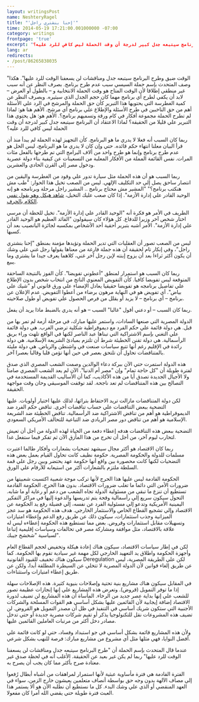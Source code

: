 ```yaml
---
layout: writingsPost
name: NeshteryRagel
title: "'إحنا بنشتري راجل'"
time: 2014-05-19 17:21:00.001000000 -07:00
category: writings
frontpage: 'true'
excerpt: "الوقت ضيق وطرح البرنامج سيتبعه جدل ومناقشات لن يسعفنا الوقت للرد عليها". هكذا وصف المتحدث بإسم حملة السيسي سبب عدم طرح برنامج. بصرف النظر عن أنه سبب غير منطقي إطلاقا لأن الوقت المتاح هو وقت الحملة الانتخابية و – بالطول أو العرض – لابد أن يكفي لطرح أي برنامج مهما كان حجم الجدل الذي سيثيره. وبصرف النظر عن كمية الغطرسة التي يحتويها هذا التبرير كأن حق الحملة والمرشح في الرد علي الأسئلة أهم من حق الناخبين في طرح الأسئلة والإطلاع علي برنامج أي مرشح. الأهم هنا هو: لماذا لم تطرح الحملة مجموعة أفكار في كام ورقة وتسميهم برنامج؟. الأهم هو: هل يحتوي هذا التبرير علي قليلا من الحقيقة؟ لماذا الاعتقاد أن البرنامج سيتبعه جدل كبير لدرجة أن وقت الحملة ليس كافي للرد عليه؟
lang: ar
redirects:
- /post/86265838035
--- 
```


"الوقت ضيق وطرح البرنامج سيتبعه جدل ومناقشات لن يسعفنا الوقت للرد عليها". هكذا وصف المتحدث بإسم حملة السيسي سبب عدم طرح برنامج. بصرف النظر عن أنه سبب غير منطقي إطلاقا لأن الوقت المتاح هو وقت الحملة الانتخابية و – بالطول أو العرض – لابد أن يكفي لطرح أي برنامج مهما كان حجم الجدل الذي سيثيره. وبصرف النظر عن كمية الغطرسة التي يحتويها هذا التبرير كأن حق الحملة والمرشح في الرد علي الأسئلة أهم من حق الناخبين في طرح الأسئلة والإطلاع علي برنامج أي مرشح. الأهم هنا هو: لماذا لم تطرح الحملة مجموعة أفكار في كام ورقة وتسميهم برنامج؟. الأهم هو: هل يحتوي هذا التبرير علي قليلا من الحقيقة؟ لماذا الاعتقاد أن البرنامج سيتبعه جدل كبير لدرجة أن وقت الحملة ليس كافي للرد عليه؟  

ربما كان السبب أنه فعلا لا يدري ما هو البرنامج. كأن التجهيز لهذه الحملة لم يبدأ منذ أن قرأ البيان معلنا انتهاء حكم قائده. حتي وإن كان لا يدري ما هو البرنامج، ليس الحل هو عدم طرح برنامج وإنما هو طرح واحد من ألاف البرامج التي تم طرحها بالفعل مئات المرات. نفس القائمة المملة من الأفكار المعلبة من التسعينات عن كيفية بناء دولة عصرية ودخول مصر إلي القرن الحادي والعشرين.  

ربما السبب هو أن هذه الحملة مثل سيارة تدور علي وقود من الغطرسة واليقين من انتصار ساحق يصل إلي حد التكليف الإلهي. ليس من الصعب تخيل هذا الحوار: "طب مش هنكتب برنامج؟" "المشير مش محتاج برنامج .. المشير راجل مرحلة وبرنامجه هو إنه الوحيد القادر علي إدارة الأزمة". إذا كان صعب عليك التخيل، [شاهد هيكل وهو يقول نفس الكلام بالحرف](https://www.youtube.com/watch?v=93xpJFy4j08).  

الطريف في الأمر هو فكرة أنه "الوحيد القادر علي إدارة الأزمة". تخيل للحظة أن مرسي اختار شخص آخر وزيرا للدفاع. كل هؤلاء كان سيقولون "القائد العظيم هو الوحيد القادر علي إدارة الأزمة". الأمر أشبه بتبرير أحقية أحد الأشخاص بمكسبه لجائزة اليانصيب بعد أن كسبها.  

ليس من الصعب تصور أن العقليات التي تدير الحملة وتؤيدها مؤمنة بمنطق "إحنا بنشتري راجل"، وفي إنكار تام لحقيقة أن هذه جملة فارغة من معناها يقولها رجل غني علي وشك أن يكون أكثر ثراءا بعد أن يزوج إبنته لإبن رجل آخر غني، كلاهما يعرف جيدا ما يشتري وما يبيع.  

ربما كان السبب هو استمرار لمنطق "أعطوني تفويضا". كأن الفوز بالنتيجة الساحقة المتوقعة ليس تفويضا كافيا. كأن التفويض المعنوي الناتج من انتخاب شخص بدون الإطلاع علي تفاصيل برنامجه هو تفويضا حقيقيا يعادل الإمضاء علي ورق قانوني أو "شيك علي بياض". أي تفويض هو في النهاية مرهون برضاء من أعطوا التفويض. عدم الإعلان عن برنامج – أي برنامج – لا يزيد أو يقلل من فرص الحصول علي تفويض أو طول صلاحيته. 

ربما كان السبب – أو دعني أقول "غالبا" السبب – هو أنه يدري بالضبط ماذا يريد أن يفعل.  

الدولة المصرية التي صنعها السادات، واستمر عليها مبارك، في مرحلة أزمة لم تمر بها من قبل. هي دولة قائمة علي حكم الفرد مع ديموقراطية شكلية ترضي الغرب. هي دولة قائمة علي التغني بإسم الاشتراكية التي تبناها عبد الناصر لكنها في الواقع تلهث وراء بريق الرأسمالية. هي دولة تقنن الخطيئة شرط أن تلتزم بمبادئ الشريعة الإسلامية. هي دولة رائدة في الإقليم رغم أنها تتبع سياسات صنعت في واشنطن والرياض. هي دولة مليئة بالمتناقضات تحاول أن تلتحق بعصر في حين أنها تؤمن قلبا وقالبا بعصرا آخر.  

هذه الدولة استمرت حتي الآن ببركة دعاء الوالدين وصمت الشعب المصري الذي صدق لفترة طويلة أن "كل حاجة تمام" وإن "مصر أم الدنيا". الآن لم يعد الشعب المصري صامتا ولا الأجيال الجديدة تصدق أيا من هذه الأكاذيب، كما أن الأساليب القديمة المستخدمة في التصالح بين هذه المتناقضات لم تعد ناجحة. لقد توقفت الموسيقي وحان وقت مواجهة الحقيقة.  

لكن دولة المتناقضات مازالت تريد الاحتفاظ بتراثها، لذلك عليها اختيار أولويات. عليها التضحية ببعض التناقضات علي حساب تناقضات أخري. تناقض حكم الفرد ضد الديموقراطية هو أهم من تناقض الاشتراكية ضد الرأسمالية. تناقض الخطيئة ضد الشريعة الإسلامية هو أهم من تناقض دور مصر الريادي ضد التباعية للتحالف الأمريكي السعودي.

التضحية ببعض هذه التناقضات هدفه إعطاء دفعة من الحياة لهذه الدولة من أجل أن تعيش لتحارب ليوم آخر، من أجل أن تخرج من هذا المأزق الآن ثم تفكر فيما ستفعل غدا. 

ربما كان الاقتصاد هو أكثر مجال سيشهد تضحيات بشعارات وأفكار طالما اعتبرت مسلمات للدولة والحكومة المصرية. حكومة نظيف كانت تحاول القيام بعمل بعض هذه التضحيات لكنها كانت محصورة بين واقع أنها حكومة عهد يحتضر وبين رجل علي قمة السلطة ملتزم بالشعارات أكثر من استيعابه للأرقام علي الورق. 

الحكومة القادمة ليس عليها هذا الحرج لأنها تركب موجة شعبية اكتسبت شعبيتها من ضرورات الأمن التي دائما ما تغلب ضرورات الاقتصاد. بدون هذا الحرج، الحكومة القادمة تستطيع أن تنزع ما تبقي من مسئولية الدولة تجاه الشعب من دعم أو رعاية أو ما شابه. التحول سيكون سريع إلي رأسمالية وقحة يتم تدريسها والدعوة إليها في مراكز التفكير اليمينية الأمريكية وتدعو إلي مسئولية الفرد عن نفسه، إلي فضيلة رفع يد الحكومة عن الاقتصاد وإلي تشجيع القطاع الخاص والاستثمار الخارجي. هدف هذه الحكومة هو سد عجز الميزانية وجذب استثمارات، سيكون ذلك عن طريق رفع الدعم وإعطاء امتيازات وتسهيلات مقابل استثمارات وقروض. بعض مما تستطيع هذه الحكومة إعطاءه ليس له علاقة بالاقتصاد، مثل موافقة ومشاركة مصر في تحالفات وسياسات إقليمية إتباعا لسياسية "شخشخ جيبك".  

لكن في إطار سياسات الاقتصاد، سيكون هناك إعادة هيكلة وتخفيض لحجم القطاع العام وأجهزة الحكومة واطلاق يد التعهيد الخارجي لكل مهمة غير سيادية تقوم بها الحكومة. كما سيكون هناك تخفيف للقيود القانونية Deregulation لكن علي الطريقة المصرية، ليس عن طريق إلغاء قوانين لأن الدولة المصرية لا تتخلي عن السيطرة المطلقة أبدا، ولكن عن طريق إعطاء امتيازات واستثناءات.

في المقابل سيكون هناك مشاريع بنية تحتية وإصلاحات بنيوية كثيرة. هذه الإصلاحات سهلة إذا ما توفر التمويل (قروض). وتعرض هذه المشاريع علي إنها إنجازات عظيمة تصور للشعب علي إنها بداية عصر جديد من الرخاء. المأساة أن هذه المشاريع لن تضيف لدورة الاقتصاد إضافة إيجابية لأن القائمين عليها بشكل أساسي هم القوات المسلحة والشركات الأجنبية التي ستكون شريك أساسي في التنفيذ في ظل أن مصدر التمويل هو القروض. لن تضيف هذه المشروعات نقل للتكنولوجيا يذكر أو تقيم شركات مصرية جديدة أو حتي تدخل مصادر دخل أكثر من مرتبات العاملين القائمين عليها.  

ولأن هذه المشاريع قائمة بشكل أساسي في جو استبداد وفساد، حتي لو كانت قائمة علي أفضل النوايا، فهي مثلها مثل أي مشروع من مشاريع مبارك: فرصة للنهب بشكل شرعي.  

عندما قال المتحدث بإسم الحملة أن "طرح البرنامج سيتبعه جدل ومناقشات لن يسعفنا الوقت للرد عليها" ربما لم يكن غير بعيد عن الحقيقة. الأغلب أنه في لحظة صدق غير معتادة صرح بأكثر مما كان يجب أن يصرح به. 

الفترة القادمة هي فترة مأساوية عبثية لأنها استمرار لمراهقات من أشباه أبطال رُفعوا إلي مصاف الآلهة بدون وجه حق بواسطة أنصاف متعلمين يعيشون خارج الزمن، سواء في العهد المنقضي أو الذي علي وشك البدء. كل ما نستطيع أن نطلبه الآن هو ألا يستمر هذا العبث فترة طويلة حتي يقضي الله أمرا كان مفعولا.
